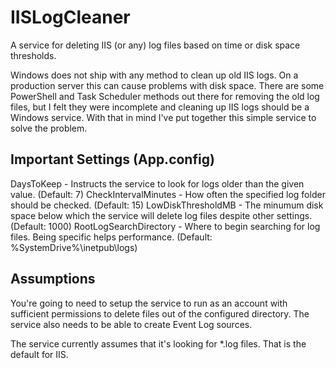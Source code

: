 # IISLogCleaner
A service for deleting IIS (or any) log files based on time or disk space thresholds.

Windows does not ship with any method to clean up old IIS logs. On a production server this can cause problems with disk space. There are some PowerShell and Task Scheduler methods out there for removing the old log files, but I felt they were incomplete and cleaning up IIS logs should be a Windows service. With that in mind I've put together this simple service to solve the problem. 

## Important Settings (App.config)
DaysToKeep - Instructs the service to look for logs older than the given value. (Default: 7)
CheckIntervalMinutes - How often the specified log folder should be checked. (Default: 15)
LowDiskThresholdMB - The minumum disk space below which the service will delete log files despite other settings. (Default: 1000)
RootLogSearchDirectory - Where to begin searching for log files. Being specific helps performance. (Default: %SystemDrive%\inetpub\logs)

## Assumptions
You're going to need to setup the service to run as an account with sufficient permissions to delete files out of the configured directory. The service also needs to be able to create Event Log sources.

The service currently assumes that it's looking for *.log files. That is the default for IIS.
